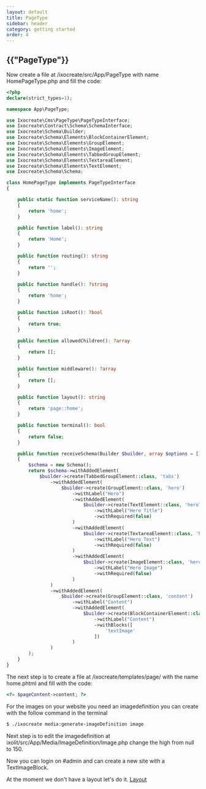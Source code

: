 ```yaml
---
layout: default
title: PageType
sidebar: header
category: getting started
order: 4
---
```

<h2 class="green"> {{"PageType"}}</h2>

Now create a file at /ixocreate/src/App/PageType with name HomePageType.php and fill the code:

```php
<?php
declare(strict_types=1);

namespace App\PageType;

use Ixocreate\Cms\PageType\PageTypeInterface;
use Ixocreate\Contract\Schema\SchemaInterface;
use Ixocreate\Schema\Builder;
use Ixocreate\Schema\Elements\BlockContainerElement;
use Ixocreate\Schema\Elements\GroupElement;
use Ixocreate\Schema\Elements\ImageElement;
use Ixocreate\Schema\Elements\TabbedGroupElement;
use Ixocreate\Schema\Elements\TextareaElement;
use Ixocreate\Schema\Elements\TextElement;
use Ixocreate\Schema\Schema;

class HomePageType implements PageTypeInterface
{

    public static function serviceName(): string
    {
        return 'home';
    }

    public function label(): string
    {
        return 'Home';
    }

    public function routing(): string
    {
        return '';
    }

    public function handle(): ?string
    {
        return 'home';
    }

    public function isRoot(): ?bool
    {
        return true;
    }

    public function allowedChildren(): ?array
    {
        return [];
    }

    public function middleware(): ?array
    {
        return [];
    }

    public function layout(): string
    {
        return 'page::home';
    }

    public function terminal(): bool
    {
        return false;
    }

    public function receiveSchema(Builder $builder, array $options = []): SchemaInterface
    {
        $schema = new Schema();
        return $schema->withAddedElement(
            $builder->create(TabbedGroupElement::class, 'tabs')
                ->withAddedElement(
                    $builder->create(GroupElement::class, 'hero')
                        ->withLabel("Hero")
                        ->withAddedElement(
                            $builder->create(TextElement::class, 'heroTitle')
                                ->withLabel("Hero Title")
                                ->withRequired(false)
                        )
                        ->withAddedElement(
                            $builder->create(TextareaElement::class, 'heroText')
                                ->withLabel("Hero Text")
                                ->withRequired(false)
                        )
                        ->withAddedElement(
                            $builder->create(ImageElement::class, 'heroImage')
                                ->withLabel("Hero Image")
                                ->withRequired(false)
                        )
                )
                ->withAddedElement(
                    $builder->create(GroupElement::class, 'content')
                        ->withLabel("Content")
                        ->withAddedElement(
                            $builder->create(BlockContainerElement::class, 'content')
                                ->withLabel("Content")
                                ->withBlocks([
                                    'textImage'
                                ])
                        )
                )
        );
    }
}
```

The next step is to create a file at /ixocreate/templates/page/ with the name home.phtml and fill with the code:

```php
<?= $pageContent->content; ?>
```

For the images on your website you need an imagedefinition you can create with the follow command in the terminal

```bash
$ ./ixocreate media:generate-imageDefinition image
```

Next step is to edit the imagedefinition at ixolit/src/App/Media/ImageDefinition/Image.php change the high from null to 150.

Now you can login on #admin and can create a new site with a TextImageBlock.

At the moment we don't have a layout let's do it. <a class="green" href="layout.html">Layout</a>
